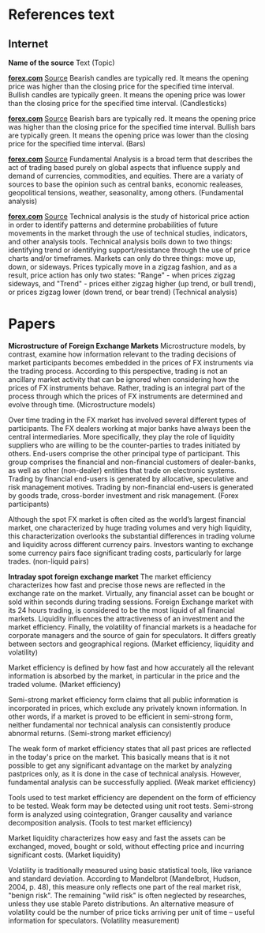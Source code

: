 # References text

## Internet

**Name of the source**
Text
(Topic)

**[forex.com](www.forex.com)**
[Source](https://www.forex.com/en-uk/education/resources-by-level/beginner/charting-basics-bars-vs-candlesticks/)
Bearish candles are typically red. It means the opening price was higher than
the closing price for the specified time interval. Bullish candles are
typically green. It means the opening price was lower than the closing price
for the specified time interval.
(Candlesticks)

**[forex.com](www.forex.com)**
[Source](https://www.forex.com/en-uk/education/resources-by-level/beginner/charting-basics-bars-vs-candlesticks/)
Bearish bars are typically red. It means the opening price was higher than the
closing price for the specified time interval. Bullish bars are typically
green. It means the opening price was lower than the closing price for the
specified time interval.
(Bars)

**[forex.com](www.forex.com)**
[Source](https://www.forex.com/en-uk/education/resources-by-level/beginner/what-is-fundamental-analysis/)
Fundamental Analysis is a broad term that describes the act of trading based
purely on global aspects that influence supply and demand of currencies,
commodities, and equities. There are a variaty of sources to base the opinion
such as central banks, economic realeases, geopolitical tensions, weather,
seasonality, among others.
(Fundamental analysis)

**[forex.com](www.forex.com)**
[Source](https://www.forex.com/en-uk/education/resources-by-level/beginner/understanding-technical-analysis/)
Technical analysis is the study of historical price action in order to identify
patterns and determine probabilities of future movements in the market through
the use of technical studies, indicators, and other analysis tools.
Technical analysis boils down to two things: identifying trend or identifying
support/resistance through the use of price charts and/or timeframes.
Markets can only do three things: move up, down, or sideways. Prices typically
move in a zigzag fashion, and as a result, price action has only two states:
"Range" - when prices zigzag sideways, and "Trend" - prices either zigzag
higher (up trend, or bull trend), or prices zigzag lower (down trend, or bear
trend)
(Technical analysis)

# Papers

**Microstructure of Foreign Exchange Markets**
Microstructure models, by contrast, examine how information relevant to the
trading decisions of market participants becomes embedded in the prices of FX
instruments via the trading process. According to this perspective, trading is
not an ancillary market activity that can be ignored when considering how the
prices of FX instruments behave. Rather, trading is an integral part of the
process through which the prices of FX instruments are determined and evolve
through time.
(Microstructure models)

Over time trading in the FX market has involved several different types of
participants. The FX dealers working at major banks have always been the
central intermediaries. More specifically, they play the role of liquidity
suppliers who are willing to be the counter-parties to trades initiated by
others. End-users comprise the other principal type of participant. This group
comprises the financial and non-financial customers of dealer-banks, as well as
other (non-dealer) entities that trade on electronic systems. Trading by
financial end-users is generated by allocative, speculative and risk management
motives. Trading by non-financial end-users is generated by goods trade,
cross-border investment and risk management.
(Forex participants)

Although the spot FX market is often cited as the world’s largest financial
market, one characterized by huge trading volumes and very high liquidity, this
characterization overlooks the substantial differences in trading volume and
liquidity across different currency pairs. Investors wanting to exchange some
currency pairs face significant trading costs, particularly for large trades.
(non-liquid pairs)

**Intraday spot foreign exchange market**
The market efficiency characterizes how fast and precise those news are
reflected in the exchange rate on the market. Virtually, any financial asset
can be bought or sold within seconds during trading sessions. Foreign Exchange
market with its 24 hours trading, is considered to be the most liquid of all
financial markets. Liquidity influences the attractiveness of an investment and
the market efficiency. Finally, the volatility of financial markets is a
headache for corporate managers and the source of gain for speculators. It
differs greatly between sectors and geographical regions.
(Market efficiency, liquidity and volatility)

Market efficiency is defined by how fast and how accurately all the relevant
information is absorbed by the market, in particular in the price and the
traded volume.
(Market efficiency)

Semi-strong market efficiency form claims that all public information is
incorporated in prices, which exclude any privately known information. In other
words, if a market is proved to be efficient in semi-strong form, neither
fundamental nor technical analysis can consistently produce abnormal returns.
(Semi-strong market efficiency)

The weak form of market efficiency states that all past prices are reflected in
the today's price on the market. This basically means that is it not possible
to get any significant advantage on the market by analyzing pastprices only, as
it is done in the case of technical analysis. However, fundamental analysis can
be successfully applied.
(Weak market efficiency)

Tools used to test market efficiency are dependent on the form of efficiency to
be tested. Weak form may be detected using unit root tests. Semi-strong form is
analyzed using cointegration, Granger causality and variance decomposition
analysis.
(Tools to test market efficiency)

Market liquidity characterizes how easy and fast the assets can be exchanged,
moved, bought or sold, without effecting price and incurring significant costs.
(Market liquidity)

Volatility is traditionally measured using basic statistical tools, like
variance and standard deviation. According to Mandelbrot (Mandelbrot, Hudson,
2004, p. 48), this measure only reflects one part of the real market risk,
"benign risk". The remaining "wild risk" is often neglected by researches,
unless they use stable Pareto distributions. An alternative measure of
volatility could be the number of price ticks arriving per unit of time
– useful information for speculators.
(Volatility measurement)